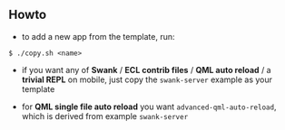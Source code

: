 
Howto
-----

* to add a new app from the template, run:

```
$ ./copy.sh <name>
```

* if you want any of **Swank** / **ECL contrib files** / **QML auto reload** /
  a **trivial REPL** on mobile, just copy the `swank-server` example as your
  template

* for **QML single file auto reload** you want `advanced-qml-auto-reload`,
  which is derived from example `swank-server`
